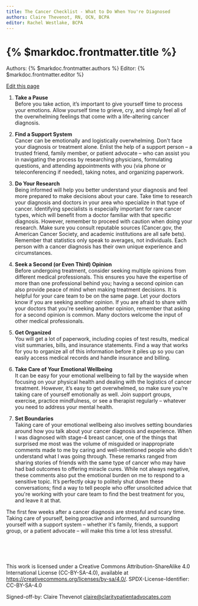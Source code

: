```yaml
--- 
title: The Cancer Checklist - What to Do When You're Diagnosed
authors: Claire Thevenot, RN, OCN, BCPA
editor: Rachel Westlake, BCPA
---
```


# {% $markdoc.frontmatter.title %}

Authors: {% $markdoc.frontmatter.authors %}
Editor: {% $markdoc.frontmatter.editor %}

[Edit this page](https://github.com/onefact/help.payless.health/edit/main/pages/cancer-checklist.md)

1. **Take a Pause**  
Before you take action, it’s important to give yourself time to process your emotions. Allow yourself time to grieve, cry, and simply feel all of the overwhelming feelings that come with a life-altering cancer diagnosis.

2. **Find a Support System**  
Cancer can be emotionally and logistically overwhelming. Don't face your diagnosis or treatment alone. Enlist the help of a support person – a trusted friend, family member, or patient advocate – who can assist you in navigating the process by researching physicians, formulating questions, and attending appointments with you (via phone or teleconferencing if needed), taking notes, and organizing paperwork.

3. **Do Your Research**  
Being informed will help you better understand your diagnosis and feel more prepared to make decisions about your care. Take time to research your diagnosis and doctors in your area who specialize in that type of cancer. Identifying specialists is especially important for rare cancer types, which will benefit from a doctor familiar with that specific diagnosis. However, remember to proceed with caution when doing your research. Make sure you consult reputable sources (Cancer.gov, the American Cancer Society, and academic institutions are all safe bets). Remember that statistics only speak to averages, not individuals. Each person with a cancer diagnosis has their own unique experience and circumstances.

4. **Seek a Second (or Even Third) Opinion**  
Before undergoing treatment, consider seeking multiple opinions from different medical professionals. This ensures you have the expertise of more than one professional behind you; having a second opinion can also provide peace of mind when making treatment decisions. It is helpful for your care team to be on the same page. Let your doctors know if you are seeking another opinion. If you are afraid to share with your doctors that you're seeking another opinion, remember that asking for a second opinion is common. Many doctors welcome the input of other medical professionals.

5. **Get Organized**  
You will get a lot of paperwork, including copies of test results, medical visit summaries, bills, and insurance statements. Find a way that works for you to organize all of this information before it piles up so you can easily access medical records and handle insurance and billing.

6. **Take Care of Your Emotional Wellbeing**  
It can be easy for your emotional wellbeing to fall by the wayside when focusing on your physical health and dealing with the logistics of cancer treatment. However, it’s easy to get overwhelmed, so make sure you’re taking care of yourself emotionally as well. Join support groups, exercise, practice mindfulness, or see a therapist regularly – whatever you need to address your mental health.

7. **Set Boundaries**  
Taking care of your emotional wellbeing also involves setting boundaries around how you talk about your cancer diagnosis and experience. When I was diagnosed with stage-4 breast cancer, one of the things that surprised me most was the volume of misguided or inappropriate comments made to me by caring and well-intentioned people who didn't understand what I was going through. These remarks ranged from sharing stories of friends with the same type of cancer who may have had bad outcomes to offering miracle cures. While not always negative, these comments also put the emotional burden on me to respond to a sensitive topic. It’s perfectly okay to politely shut down these conversations; find a way to tell people who offer unsolicited advice that you're working with your care team to find the best treatment for you, and leave it at that.

The first few weeks after a cancer diagnosis are stressful and scary time. Taking care of yourself, being proactive and informed, and surrounding yourself with a support system – whether it's family, friends, a support group, or a patient advocate – will make this time a lot less stressful.

<br><br><br>


This work is licensed under a Creative Commons Attribution-ShareAlike 4.0 International License (CC-BY-SA-4.0), available at https://creativecommons.org/licenses/by-sa/4.0/.
SPDX-License-Identifier: CC-BY-SA-4.0

Signed-off-by: Claire Thevenot <claire@claritypatientadvocates.com>

